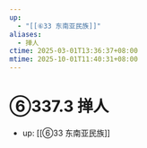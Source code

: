 ```yaml
---
up:
  - "[[⑥33 东南亚民族]]"
aliases:
  - 掸人
ctime: 2025-03-01T13:36:37+08:00
mtime: 2025-10-01T11:40:31+08:00
---
```


# ⑥337.3 掸人

- up: [[⑥33 东南亚民族]]

